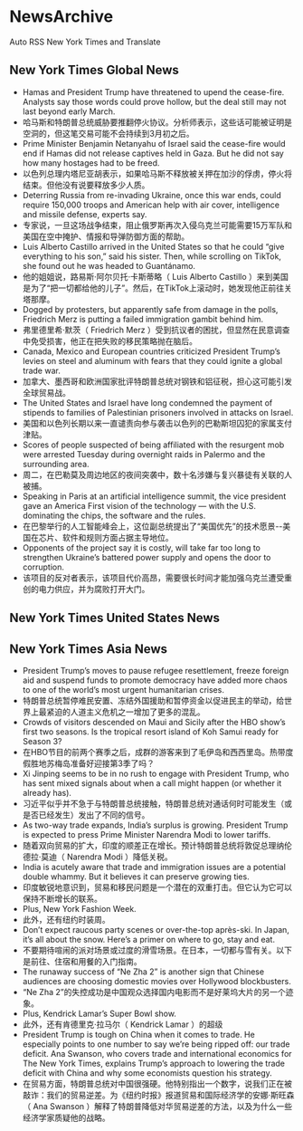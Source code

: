 # NewsArchive
Auto RSS New York Times and Translate

## New York Times Global News
* Hamas and President Trump have threatened to upend the cease-fire. Analysts say those words could prove hollow, but the deal still may not last beyond early March.
* 哈马斯和特朗普总统威胁要推翻停火协议。分析师表示，这些话可能被证明是空洞的，但这笔交易可能不会持续到3月初之后。
* Prime Minister Benjamin Netanyahu of Israel said the cease-fire would end if Hamas did not release captives held in Gaza. But he did not say how many hostages had to be freed.
* 以色列总理内塔尼亚胡表示，如果哈马斯不释放被关押在加沙的俘虏，停火将结束。但他没有说要释放多少人质。
* Deterring Russia from re-invading Ukraine, once this war ends, could require 150,000 troops and American help with air cover, intelligence and missile defense, experts say.
* 专家说，一旦这场战争结束，阻止俄罗斯再次入侵乌克兰可能需要15万军队和美国在空中掩护、情报和导弹防御方面的帮助。
* Luis Alberto Castillo arrived in the United States so that he could “give everything to his son,” said his sister. Then, while scrolling on TikTok, she found out he was headed to Guantánamo.
* 他的姐姐说，路易斯·阿尔贝托·卡斯蒂略（ Luis Alberto Castillo ）来到美国是为了“把一切都给他的儿子”。然后，在TikTok上滚动时，她发现他正前往关塔那摩。
* Dogged by protesters, but apparently safe from damage in the polls, Friedrich Merz is putting a failed immigration gambit behind him.
* 弗里德里希·默茨（ Friedrich Merz ）受到抗议者的困扰，但显然在民意调查中免受损害，他正在把失败的移民策略抛在脑后。
* Canada, Mexico and European countries criticized President Trump’s levies on steel and aluminum with fears that they could ignite a global trade war.
* 加拿大、墨西哥和欧洲国家批评特朗普总统对钢铁和铝征税，担心这可能引发全球贸易战。
* The United States and Israel have long condemned the payment of stipends to families of Palestinian prisoners involved in attacks on Israel.
* 美国和以色列长期以来一直谴责向参与袭击以色列的巴勒斯坦囚犯的家属支付津贴。
* Scores of people suspected of being affiliated with the resurgent mob were arrested Tuesday during overnight raids in Palermo and the surrounding area.
* 周二，在巴勒莫及周边地区的夜间突袭中，数十名涉嫌与复兴暴徒有关联的人被捕。
* Speaking in Paris at an artificial intelligence summit, the vice president gave an America First vision of the technology — with the U.S. dominating the chips, the software and the rules.
* 在巴黎举行的人工智能峰会上，这位副总统提出了“美国优先”的技术愿景--美国在芯片、软件和规则方面占据主导地位。
* Opponents of the project say it is costly, will take far too long to strengthen Ukraine’s battered power supply and opens the door to corruption.
* 该项目的反对者表示，该项目代价高昂，需要很长时间才能加强乌克兰遭受重创的电力供应，并为腐败打开大门。

## New York Times United States News

## New York Times Asia News
* President Trump’s moves to pause refugee resettlement, freeze foreign aid and suspend funds to promote democracy have added more chaos to one of the world’s most urgent humanitarian crises.
* 特朗普总统暂停难民安置、冻结外国援助和暂停资金以促进民主的举动，给世界上最紧迫的人道主义危机之一增加了更多的混乱。
* Crowds of visitors descended on Maui and Sicily after the HBO show’s first two seasons. Is the tropical resort island of Koh Samui ready for Season 3?
* 在HBO节目的前两个赛季之后，成群的游客来到了毛伊岛和西西里岛。热带度假胜地苏梅岛准备好迎接第3季了吗？
* Xi Jinping seems to be in no rush to engage with President Trump, who has sent mixed signals about when a call might happen (or whether it already has).
* 习近平似乎并不急于与特朗普总统接触，特朗普总统对通话何时可能发生（或是否已经发生）发出了不同的信号。
* As two-way trade expands, India’s surplus is growing. President Trump is expected to press Prime Minister Narendra Modi to lower tariffs.
* 随着双向贸易的扩大，印度的顺差正在增长。预计特朗普总统将敦促总理纳伦德拉·莫迪（ Narendra Modi ）降低关税。
* India is acutely aware that trade and immigration issues are a potential double whammy. But it believes it can preserve growing ties.
* 印度敏锐地意识到，贸易和移民问题是一个潜在的双重打击。但它认为它可以保持不断增长的联系。
* Plus, New York Fashion Week.
* 此外，还有纽约时装周。
* Don’t expect raucous party scenes or over-the-top après-ski. In Japan, it’s all about the snow. Here’s a primer on where to go, stay and eat.
* 不要期待喧闹的派对场景或过度的滑雪场景。在日本，一切都与雪有关。以下是前往、住宿和用餐的入门指南。
* The runaway success of “Ne Zha 2” is another sign that Chinese audiences are choosing domestic movies over Hollywood blockbusters.
* “Ne Zha 2”的失控成功是中国观众选择国内电影而不是好莱坞大片的另一个迹象。
* Plus, Kendrick Lamar’s Super Bowl show.
* 此外，还有肯德里克·拉马尔（ Kendrick Lamar ）的超级
* President Trump is tough on China when it comes to trade. He especially points to one number to say we’re being ripped off: our trade deficit. Ana Swanson, who covers trade and international economics for The New York Times, explains Trump’s approach to lowering the trade deficit with China and why some economists question his strategy.
* 在贸易方面，特朗普总统对中国很强硬。他特别指出一个数字，说我们正在被敲诈：我们的贸易逆差。为《纽约时报》报道贸易和国际经济学的安娜·斯旺森（ Ana Swanson ）解释了特朗普降低对华贸易逆差的方法，以及为什么一些经济学家质疑他的战略。

